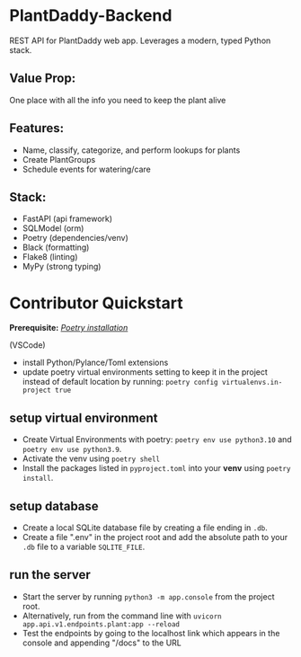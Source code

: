 # PlantDaddy-Backend
REST API for PlantDaddy web app. Leverages a modern, typed Python stack.

## Value Prop:
One place with all the info you need to keep the plant alive

## Features:
- Name, classify, categorize, and perform lookups for plants
- Create PlantGroups
- Schedule events for watering/care

## Stack:
- FastAPI (api framework)
- SQLModel (orm)
- Poetry (dependencies/venv)
- Black (formatting)
- Flake8 (linting)
- MyPy (strong typing)

# Contributor Quickstart
**Prerequisite:** _[Poetry installation](https://python-poetry.org/docs/)_

(VSCode)
- install Python/Pylance/Toml extensions
- update poetry virtual environments setting to keep it in the project instead of default location by running: `poetry config virtualenvs.in-project true`

## setup virtual environment
- Create Virtual Environments with poetry: `poetry env use python3.10` and `poetry env use python3.9`.
- Activate the venv using `poetry shell`
- Install the packages listed in `pyproject.toml` into your **venv** using `poetry install`.


## setup database
- Create a local SQLite database file by creating a file ending in `.db`. 
- Create a file ".env" in the project root and add the absolute path to your `.db` file to a variable `SQLITE_FILE`.

## run the server
- Start the server by running `python3 -m app.console` from the project root. 
- Alternatively, run from the command line with `uvicorn app.api.v1.endpoints.plant:app --reload`
- Test the endpoints by going to the localhost link which appears in the console and appending "/docs" to the URL
